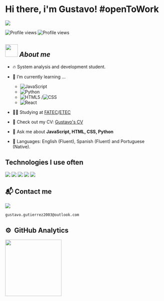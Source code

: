 # Hi there, i'm Gustavo! #openToWork

<img src="http://ForTheBadge.com/images/badges/built-with-love.svg"/>

<p align="left">
 <img src="https://komarev.com/ghpvc/?username=Gustavo2022003&color=green" alt="Profile views" /> 
 <img src="https://img.shields.io/github/followers/Gustavo2022003.svg?style=social&label=Follow&maxAge=2592000" alt="Profile views"/>
</p>

## <img height="40" src="https://emoji.gg/assets/emoji/7333-parrotdance.gif">&nbsp;***About me***

- 🔥 System analysis and development student.

- 🌱 I’m currently learning ...
  - ![JavaScript](https://img.shields.io/badge/-JavaScript-05122A?style=flat-square&logo=javascript)&nbsp;
  - ![Python](https://img.shields.io/badge/-Python-05122A?style=flat-square&logo=python)&nbsp;
  - ![HTML5](https://img.shields.io/badge/-HTML-05122A?style=flat-square&logo=html5)&nbsp;/![CSS](https://img.shields.io/badge/-CSS-05122A?style=flat-square&logo=css3)&nbsp;
  - ![React](https://img.shields.io/badge/-ReactNative-05122A?style=flat-square&logo=react)&nbsp;

- 👨‍💻 Studying at [FATEC](https://fatecmm.edu.br/)/[ETEC](https://www.pfalves.com.br/)

- 🧾 Check out my CV: [Gustavo's CV](https://curriculum-gustavo.netlify.app/)

- 💬 Ask me about **JavaScript, HTML, CSS, Python**

- 📖 Languages: English (Fluent), Spanish (Fluent) and Portuguese (Native).

## Technologies I use often

<p>
  <img src="https://img.shields.io/badge/Python-3776AB?style=for-the-badge&logo=python&logoColor=white">
  <img src="https://img.shields.io/badge/HTML-239120?style=for-the-badge&logo=html5&logoColor=white">
  <img src="https://img.shields.io/badge/CSS-239120?&style=for-the-badge&logo=css3&logoColor=white">
  <img src="https://img.shields.io/badge/JavaScript-F7DF1E?style=for-the-badge&logo=javascript&logoColor=black">
  <img src="https://img.shields.io/badge/Bootstrap-563D7C?style=for-the-badge&logo=bootstrap&logoColor=white">
</p>

## 📬 Contact me

<a href="https://www.linkedin.com/in/gustavo-gutierrez-9b101b19b/" target="_blank"><img src="https://img.shields.io/badge/LinkedIn-0077B5?style=for-the-badge&logo=linkedin&logoColor=white"></a>

```gustavo.gutierrez2003@outlook.com```

## ⚙️ &nbsp;GitHub Analytics

<div>
    <a href="https://github.com/Gustavo2022003">
    <img height="180em" src="https://github-readme-stats.vercel.app/api?username=Gustavo2022003&show_icons=true&theme=tokyonight&include_all_commits=true&count_private-true">
</div>
